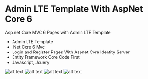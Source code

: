 # Admin LTE Template With AspNet Core 6
Asp.net Core MVC 6 Pages with Admin LTE Template

- Admin LTE Template
- .Net Core 6 Mvc
- Login and Register Pages With Aspnet Core Identity Server
- Entity Framework Core Code First 
- Javascript, Jquery

![alt text](https://github.com/mustafaalkan64/AdminLTETemplateAspNetCore6/blob/master/KaracadanWebApp/Img/Capture1.PNG)
![alt text](https://github.com/mustafaalkan64/AdminLTETemplateAspNetCore6/blob/master/KaracadanWebApp/Img/Capture2.PNG)
![alt text](https://github.com/mustafaalkan64/AdminLTETemplateAspNetCore6/blob/master/KaracadanWebApp/Img/Capture3.PNG)
![alt text](https://github.com/mustafaalkan64/AdminLTETemplateAspNetCore6/blob/master/KaracadanWebApp/Img/Capture4.PNG)
